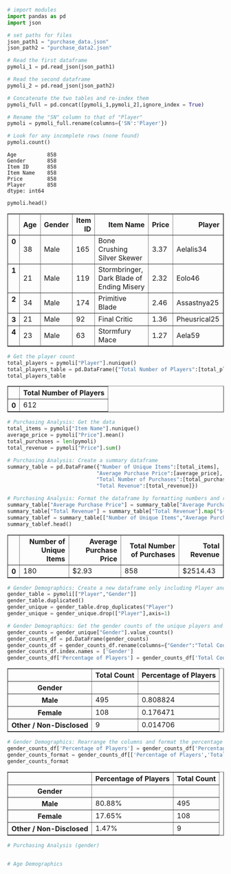

```python
# import modules
import pandas as pd
import json
```


```python
# set paths for files
json_path1 = "purchase_data.json"
json_path2 = "purchase_data2.json"
```


```python
# Read the first dataframe
pymoli_1 = pd.read_json(json_path1)
```


```python
# Read the second dataframe
pymoli_2 = pd.read_json(json_path2)
```


```python
# Concatenate the two tables and re-index them
pymoli_full = pd.concat([pymoli_1,pymoli_2],ignore_index = True)
```


```python
# Rename the "SN" column to that of "Player"
pymoli = pymoli_full.rename(columns={'SN':'Player'})
```


```python
# Look for any incomplete rows (none found)
pymoli.count()
```




    Age          858
    Gender       858
    Item ID      858
    Item Name    858
    Price        858
    Player       858
    dtype: int64




```python
pymoli.head()
```




<div>
<style>
    .dataframe thead tr:only-child th {
        text-align: right;
    }

    .dataframe thead th {
        text-align: left;
    }

    .dataframe tbody tr th {
        vertical-align: top;
    }
</style>
<table border="1" class="dataframe">
  <thead>
    <tr style="text-align: right;">
      <th></th>
      <th>Age</th>
      <th>Gender</th>
      <th>Item ID</th>
      <th>Item Name</th>
      <th>Price</th>
      <th>Player</th>
    </tr>
  </thead>
  <tbody>
    <tr>
      <th>0</th>
      <td>38</td>
      <td>Male</td>
      <td>165</td>
      <td>Bone Crushing Silver Skewer</td>
      <td>3.37</td>
      <td>Aelalis34</td>
    </tr>
    <tr>
      <th>1</th>
      <td>21</td>
      <td>Male</td>
      <td>119</td>
      <td>Stormbringer, Dark Blade of Ending Misery</td>
      <td>2.32</td>
      <td>Eolo46</td>
    </tr>
    <tr>
      <th>2</th>
      <td>34</td>
      <td>Male</td>
      <td>174</td>
      <td>Primitive Blade</td>
      <td>2.46</td>
      <td>Assastnya25</td>
    </tr>
    <tr>
      <th>3</th>
      <td>21</td>
      <td>Male</td>
      <td>92</td>
      <td>Final Critic</td>
      <td>1.36</td>
      <td>Pheusrical25</td>
    </tr>
    <tr>
      <th>4</th>
      <td>23</td>
      <td>Male</td>
      <td>63</td>
      <td>Stormfury Mace</td>
      <td>1.27</td>
      <td>Aela59</td>
    </tr>
  </tbody>
</table>
</div>




```python
# Get the player count
total_players = pymoli["Player"].nunique()
total_players_table = pd.DataFrame({"Total Number of Players":[total_players]})
total_players_table
```




<div>
<style>
    .dataframe thead tr:only-child th {
        text-align: right;
    }

    .dataframe thead th {
        text-align: left;
    }

    .dataframe tbody tr th {
        vertical-align: top;
    }
</style>
<table border="1" class="dataframe">
  <thead>
    <tr style="text-align: right;">
      <th></th>
      <th>Total Number of Players</th>
    </tr>
  </thead>
  <tbody>
    <tr>
      <th>0</th>
      <td>612</td>
    </tr>
  </tbody>
</table>
</div>




```python
# Purchasing Analysis: Get the data
total_items = pymoli["Item Name"].nunique()
average_price = pymoli["Price"].mean()
total_purchases = len(pymoli)
total_revenue = pymoli["Price"].sum()
```


```python
# Purchasing Analysis: Create a summary dataframe
summary_table = pd.DataFrame({"Number of Unique Items":[total_items],
                             "Average Purchase Price":[average_price],
                             "Total Number of Purchases":[total_purchases],
                             "Total Revenue":[total_revenue]})
```


```python
# Purchasing Analysis: Format the dataframe by formatting numbers and rearranging columns
summary_table["Average Purchase Price"] = summary_table["Average Purchase Price"].map("${:.2f}".format)
summary_table["Total Revenue"] = summary_table["Total Revenue"].map("${:.2f}".format)
summary_tablef = summary_table[["Number of Unique Items","Average Purchase Price","Total Number of Purchases", "Total Revenue"]]
summary_tablef.head()
```




<div>
<style>
    .dataframe thead tr:only-child th {
        text-align: right;
    }

    .dataframe thead th {
        text-align: left;
    }

    .dataframe tbody tr th {
        vertical-align: top;
    }
</style>
<table border="1" class="dataframe">
  <thead>
    <tr style="text-align: right;">
      <th></th>
      <th>Number of Unique Items</th>
      <th>Average Purchase Price</th>
      <th>Total Number of Purchases</th>
      <th>Total Revenue</th>
    </tr>
  </thead>
  <tbody>
    <tr>
      <th>0</th>
      <td>180</td>
      <td>$2.93</td>
      <td>858</td>
      <td>$2514.43</td>
    </tr>
  </tbody>
</table>
</div>




```python
# Gender Demographics: Create a new dataframe only including Player and Gender, remove duplicate player rows, then drop players
gender_table = pymoli[["Player","Gender"]]
gender_table.duplicated()
gender_unique = gender_table.drop_duplicates("Player")
gender_unique = gender_unique.drop(["Player"],axis=1)
```


```python
# Gender Demographics: Get the gender counts of the unique players and the percentage of each compared to total unique  players
gender_counts = gender_unique["Gender"].value_counts()
gender_counts_df = pd.DataFrame(gender_counts)
gender_counts_df = gender_counts_df.rename(columns={"Gender":"Total Count"})
gender_counts_df.index.names = ['Gender']
gender_counts_df['Percentage of Players'] = gender_counts_df['Total Count']/total_players
```




<div>
<style>
    .dataframe thead tr:only-child th {
        text-align: right;
    }

    .dataframe thead th {
        text-align: left;
    }

    .dataframe tbody tr th {
        vertical-align: top;
    }
</style>
<table border="1" class="dataframe">
  <thead>
    <tr style="text-align: right;">
      <th></th>
      <th>Total Count</th>
      <th>Percentage of Players</th>
    </tr>
    <tr>
      <th>Gender</th>
      <th></th>
      <th></th>
    </tr>
  </thead>
  <tbody>
    <tr>
      <th>Male</th>
      <td>495</td>
      <td>0.808824</td>
    </tr>
    <tr>
      <th>Female</th>
      <td>108</td>
      <td>0.176471</td>
    </tr>
    <tr>
      <th>Other / Non-Disclosed</th>
      <td>9</td>
      <td>0.014706</td>
    </tr>
  </tbody>
</table>
</div>




```python
# Gender Demographics: Rearrange the columns and format the percentage column as a percentage
gender_counts_df['Percentage of Players'] = gender_counts_df['Percentage of Players'].map("{:.2%}".format)
gender_counts_format = gender_counts_df[['Percentage of Players','Total Count']]
gender_counts_format
```




<div>
<style>
    .dataframe thead tr:only-child th {
        text-align: right;
    }

    .dataframe thead th {
        text-align: left;
    }

    .dataframe tbody tr th {
        vertical-align: top;
    }
</style>
<table border="1" class="dataframe">
  <thead>
    <tr style="text-align: right;">
      <th></th>
      <th>Percentage of Players</th>
      <th>Total Count</th>
    </tr>
    <tr>
      <th>Gender</th>
      <th></th>
      <th></th>
    </tr>
  </thead>
  <tbody>
    <tr>
      <th>Male</th>
      <td>80.88%</td>
      <td>495</td>
    </tr>
    <tr>
      <th>Female</th>
      <td>17.65%</td>
      <td>108</td>
    </tr>
    <tr>
      <th>Other / Non-Disclosed</th>
      <td>1.47%</td>
      <td>9</td>
    </tr>
  </tbody>
</table>
</div>




```python
# Purchasing Analysis (gender)

```


```python

```


```python
# Age Demographics

```

